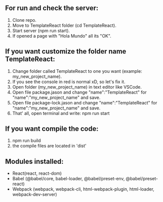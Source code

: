 ## For run and check the server:
1. Clone repo.
2. Move to TemplateReact folder (cd TemplateReact).
3. Start server (npm run start).
4. If opened a page with "Hola Mundo" all its "OK".


## If you want customize the folder name TemplateReact:
1. Change folder called TemplateReact to one you want (example: my_new_project_name).
2. If you see the console in red is normal xD, so let's fix it.
3. Open folder (my_new_project_name) in text editor like VSCode.
4. Open file package.jason and change "name":"TemplateReact" for "name":"my_new_project_name" and save.
5. Open file package-lock.jason and change "name":"TemplateReact" for "name":"my_new_project_name" and save.
6. That' all, open terminal and write: npm run start

## If you want compile the code:
1. npm run build
2. the compile files are located in 'dist'


## Modules installed:
- React(react, react-dom)
- Babel (@babel/core, babel-loader, @babel/preset-env, @babel/preset-react)
- Webpack (webpack, webpack-cli, html-webpack-plugin, html-loader, webpack-dev-server)
